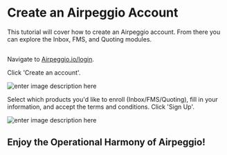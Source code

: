 # Create an Airpeggio Account

This tutorial will cover how to create an Airpeggio account. From there you can explore the Inbox, FMS, and Quoting modules.

## 

Navigate to [Airpeggio.io/login](https://airpegg.io/).

Click 'Create an account'.

![enter image description here](https://engaviation.sharepoint.com/:i:/r/sites/Documentation/Shared%20Documents/Technology/Airpeggio/KB/sign-up/sign-up-1.png?csf=1&web=1&e=vW6nI6)


Select which products you'd like to enroll (Inbox/FMS/Quoting), fill in your information, and accept the terms and conditions. Click 'Sign Up'.

![enter image description here](https://engaviation.sharepoint.com/:i:/r/sites/Documentation/Shared%20Documents/Technology/Airpeggio/KB/sign-up/sign-up-2.png?csf=1&web=1&e=vY2sOU)

## Enjoy the Operational Harmony of Airpeggio!